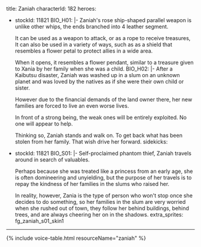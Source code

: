 title: Zaniah
characterId: 182
heroes:
- stockId: 11821
  BIO_H01: |-
    Zaniah's rose ship-shaped parallel weapon is unlike other whips, the ends branched into 4 leather segment.
  
    It can be used as a weapon to attack, or as a rope to receive treasures,
    It can also be used in a variety of ways, such as as a shield that resembles a flower petal to protect allies in a wide area.
  
    When it opens, it resembles a flower pendant, similar to a treasure given to Xania by her family when she was a child.
  BIO_H02: |-
    After a Kaibutsu disaster, Zaniah was washed up in a slum on an unknown planet and was loved by the natives as if she were their own child or sister.
  
    However due to the financial demands of the land owner there, her new families are forced to live an even worse lives.
  
    In front of a strong being, the weak ones will be entirely exploited. No one will appear to help.
  
    Thinking so, Zaniah stands and walk on. To get back what has been stolen from her family. That wish drive her forward.
sidekicks:
- stockId: 11821
  BIO_S01: |-
    Self-proclaimed phantom thief, Zaniah travels around in search of valuables.
  
    Perhaps because she was treated like a princess from an early age, she is often domineering and unyielding,
    but the purpose of her travels is to repay the kindness of her families in the slums who raised her.
  
    In reality, however, Zania is the type of person who won't stop once she decides to do something, 
    so her families in the slum are very worried when she rushed out of town, they follow her behind buildings, behind trees, and are always cheering her on in the shadows.
  extra_sprites: fg_zaniah_s01_skin1
---

{% include voice-table.html resourceName="zaniah"
%}
